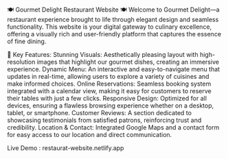 🍽️ Gourmet Delight Restaurant Website 🍽️
Welcome to Gourmet Delight—a restaurant experience brought to life through elegant design and seamless functionality. This website is your digital gateway to culinary excellence, offering a visually rich and user-friendly platform that captures the essence of fine dining.

🌟 Key Features:
Stunning Visuals: Aesthetically pleasing layout with high-resolution images that highlight our gourmet dishes, creating an immersive experience.
Dynamic Menu: An interactive and easy-to-navigate menu that updates in real-time, allowing users to explore a variety of cuisines and make informed choices.
Online Reservations: Seamless booking system integrated with a calendar view, making it easy for customers to reserve their tables with just a few clicks.
Responsive Design: Optimized for all devices, ensuring a flawless browsing experience whether on a desktop, tablet, or smartphone.
Customer Reviews: A section dedicated to showcasing testimonials from satisfied patrons, reinforcing trust and credibility.
Location & Contact: Integrated Google Maps and a contact form for easy access to our location and direct communication.

Live Demo :  restaurat-website.netlify.app
